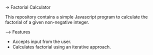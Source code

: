 -> Factorial Calculator

This repository contains a simple Javascript program to calculate the factorial of a given non-negative integer.

--> Features
- Accepts input from the user.
- Calculates factorial using an iterative approach.
